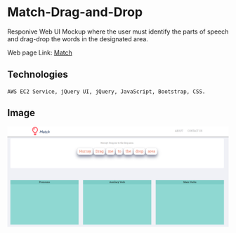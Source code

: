 # Match-Drag-and-Drop
Responive Web UI Mockup where the user must identify the parts of speech and drag-drop the words in the designated area.

<p>Web page Link:  <a href="http://www.cs.odu.edu/~gkathire/Match/">Match</a></p>

## Technologies
```
AWS EC2 Service, jQuery UI, jQuery, JavaScript, Bootstrap, CSS.
```


 ## Image 
![alt text](resources/images-git/1.PNG)
